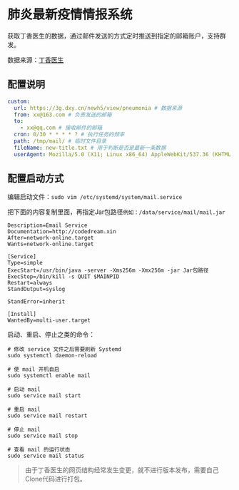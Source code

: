 # 肺炎最新疫情情报系统

获取丁香医生的数据，通过邮件发送的方式定时推送到指定的邮箱账户，支持群发。

数据来源：[丁香医生](https://3g.dxy.cn/newh5/view/pneumonia)

## 配置说明

```yaml
custom:
  url: https://3g.dxy.cn/newh5/view/pneumonia # 数据来源
  from: xx@163.com # 负责发送的邮箱
  to:
    - xx@qq.com # 接收邮件的邮箱
  cron: 0/30 * * * * ? # 执行任务的频率
  path: /tmp/mail/ # 临时文件目录
  fileName: new-title.txt # 用于判断是否是最新一条数据
  userAgent: Mozilla/5.0 (X11; Linux x86_64) AppleWebKit/537.36 (KHTML, like Gecko) Chrome/79.0.3945.117 Safari/537.36 # 请求数据的用户环境
```

## 配置启动方式

编辑启动文件：`sudo vim /etc/systemd/system/mail.service`

把下面的内容复制里面，再指定Jar包路径`例如：/data/service/mail/mail.jar`

```shell script
Description=Email Service
Documentation=http://codedream.xin
After=network-online.target
Wants=network-online.target

[Service]
Type=simple
ExecStart=/usr/bin/java -server -Xms256m -Xmx256m -jar Jar包路径
ExecStop=/bin/kill -s QUIT $MAINPID
Restart=always
StandOutput=syslog

StandError=inherit

[Install]
WantedBy=multi-user.target
```

启动、重启、停止之类的命令：

```shell script
# 修改 service 文件之后需要刷新 Systemd
sudo systemctl daemon-reload

# 使 mail 开机自启
sudo systemctl enable mail

# 启动 mail
sudo service mail start

# 重启 mail
sudo service mail restart

# 停止 mail
sudo service mail stop

# 查看 mail 的运行状态
sudo service mail status
```

> 由于丁香医生的网页结构经常发生变更，就不进行版本发布，需要自己Clone代码进行打包。